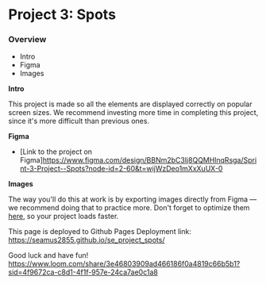 # Project 3: Spots

### Overview

- Intro
- Figma
- Images

**Intro**

This project is made so all the elements are displayed correctly on popular screen sizes. We recommend investing more time in completing this project, since it's more difficult than previous ones.

**Figma**

- [Link to the project on Figma]https://www.figma.com/design/BBNm2bC3lj8QQMHlnqRsga/Sprint-3-Project--Spots?node-id=2-60&t=wijWzDeo1mXxXuUX-0

**Images**

The way you'll do this at work is by exporting images directly from Figma — we recommend doing that to practice more. Don't forget to optimize them [here](https://tinypng.com/), so your project loads faster.

This page is deployed to Github Pages
Deployment link: https://seamus2855.github.io/se_project_spots/

Good luck and have fun!
https://www.loom.com/share/3e46803909ad466186f0a4819c66b5b1?sid=4f9672ca-c8d1-4f1f-957e-24ca7ae0c1a8
